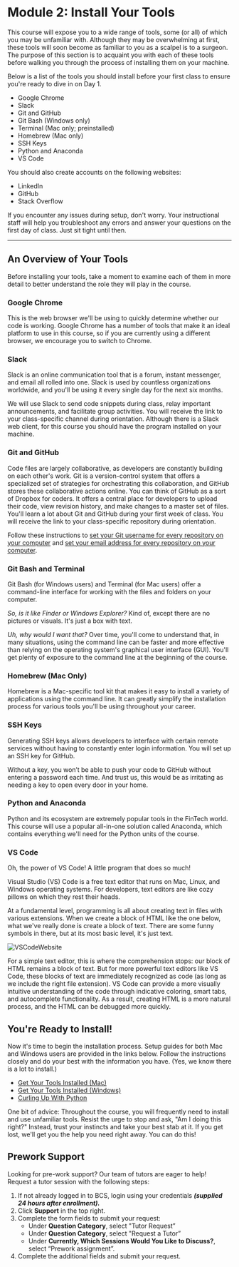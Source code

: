 # Module 2: Install Your Tools

This course will expose you to a wide range of tools, some (or all) of which you may be unfamiliar with. Although they may be overwhelming at first, these tools will soon become as familiar to you as a scalpel is to a surgeon. The purpose of this section is to acquaint you with each of these tools before walking you through the process of installing them on your machine.

Below is a list of the tools you should install before your first class to ensure you're ready to dive in on Day 1.

- Google Chrome
- Slack
- Git and GitHub
- Git Bash \(Windows only\)
- Terminal \(Mac only; preinstalled)
- Homebrew (Mac only)
- SSH Keys
- Python and Anaconda
- VS Code

You should also create accounts on the following websites:

- LinkedIn
- GitHub
- Stack Overflow

If you encounter any issues during setup, don't worry. Your instructional staff will help you troubleshoot any errors and answer your questions on the first day of class. Just sit tight until then.

---

## An Overview of Your Tools

Before installing your tools, take a moment to examine each of them in more detail to better understand the role they will play in the course.

### Google Chrome

This is the web browser we'll be using to quickly determine whether our code is working. Google Chrome has a number of tools that make it an ideal platform to use in this course, so if you are currently using a different browser, we encourage you to switch to Chrome.

### Slack

Slack is an online communication tool that is a forum, instant messenger, and email all rolled into one. Slack is used by countless organizations worldwide, and you'll be using it every single day for the next six months.

We will use Slack to send code snippets during class, relay important announcements, and facilitate group activities. You will receive the link to your class-specific channel during orientation. Although there is a Slack web client, for this course you should have the program installed on your machine.

### Git and GitHub

Code files are largely collaborative, as developers are constantly building on each other's work. Git is a version-control system that offers a specialized set of strategies for orchestrating this collaboration, and GitHub stores these collaborative actions online. You can think of GitHub as a sort of Dropbox for coders. It offers a central place for developers to upload their code, view revision history, and make changes to a master set of files. You'll learn a lot about Git and GitHub during your first week of class. You will receive the link to your class-specific repository during orientation.

Follow these instructions to [set your Git username for every repository on your computer](https://help.github.com/articles/setting-your-username-in-git/) and [set your email address for every repository on your computer](https://help.github.com/articles/setting-your-commit-email-address-in-git/).

### Git Bash and Terminal

Git Bash (for Windows users) and Terminal (for Mac users) offer a command-line interface for working with the files and folders on your computer.

_So, is it like Finder or Windows Explorer?_ Kind of, except there are no pictures or visuals. It's just a box with text.

_Uh, why would I want that?_ Over time, you'll come to understand that, in many situations, using the command line can be faster and more effective than relying on the operating system's graphical user interface (GUI). You'll get plenty of exposure to the command line at the beginning of the course.

### Homebrew \(Mac Only\)

Homebrew is a Mac-specific tool kit that makes it easy to install a variety of applications using the command line. It can greatly simplify the installation process for various tools you'll be using throughout your career.

### SSH Keys

Generating SSH keys allows developers to interface with certain remote services without having to constantly enter login information. You will set up an SSH key for GitHub.

Without a key, you won’t be able to push your code to GitHub without entering a password each time. And trust us, this would be as irritating as needing a key to open every door in your home.

### Python and Anaconda

Python and its ecosystem are extremely popular tools in the FinTech world. This course will use a popular all-in-one solution called Anaconda, which contains everything we'll need for the Python units of the course.


### VS Code

Oh, the power of VS Code! A little program that does so much!

Visual Studio (VS) Code is a free text editor that runs on Mac, Linux, and Windows operating systems. For developers, text editors are like cozy pillows on which they rest their heads.

At a fundamental level, programming is all about creating text in files with various extensions. When we create a block of HTML like the one below, what we've really done is create a block of text. There are some funny symbols in there, but at its most basic level, it's just text.

![VSCodeWebsite](MachineReady-VSCode.png)

For a simple text editor, this is where the comprehension stops: our block of HTML remains a block of text. But for more powerful text editors like VS Code, these blocks of text are immediately recognized as code (as long as we include the right file extension). VS Code can provide a more visually intuitive understanding of the code through indicative coloring, smart tabs, and autocomplete functionality. As a result, creating HTML is a more natural process, and the HTML can be debugged more quickly.

## You're Ready to Install!

Now it's time to begin the installation process. Setup guides for both Mac and Windows users are provided in the links below. Follow the instructions closely and do your best with the information you have. (Yes, we know there is a lot to install.)

- [Get Your Tools Installed (Mac)](get-yo-tools-installed-on-mac.md)
- [Get Your Tools Installed (Windows)](get-yo-tools-installed-on-windows.md)
- [Curling Up With Python](curling-up-with-python.md)

One bit of advice: Throughout the course, you will frequently need to install and use unfamiliar tools. Resist the urge to stop and ask, "Am I doing this right?" Instead, trust your instincts and take your best stab at it. If you get lost, we'll get you the help you need right away. You can do this!


## Prework Support

Looking for pre-work support? Our team of tutors are eager to help! Request a tutor session with the following steps:

1. If not already logged in to BCS, login using your credentials ***(supplied 24 hours after enrollment).***
2. Click **Support** in the top right.
3. Complete the form fields to submit your request:
   * Under **Question Category**, select "Tutor Request”
   * Under **Question Category**, select "Request a Tutor”
   * Under **Currently, Which Sessions Would You Like to Discuss?**, select “Prework assignment”. 
4. Complete the additional fields and submit your request. 
